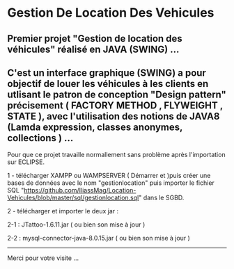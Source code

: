 # Gestion De Location Des Vehicules
Premier projet "Gestion de location des véhicules" réalisé en JAVA (SWING) ...
------------------------------------------------------------------------------------------------------------------------------------------
C'est un interface graphique (SWING) a pour objectif de louer les véhicules à les clients en utlisant le patron de conception 
"Design pattern" précisement ( FACTORY METHOD , FLYWEIGHT , STATE ), avec l'utilisation des notions de JAVA8 (Lamda expression, classes anonymes, collections ) ...
------------------------------------------------------------------------------------------------------------------------------------------
Pour que ce projet travaille normallement sans problème après l'importation sur ECLIPSE.

1 - télécharger XAMPP ou WAMPSERVER ( Démarrer <Apache> et <MySQL> )puis créer une bases de données avec le nom "gestionlocation" puis importer le fichier SQL "https://github.com/IliassMag/Location-Vehicules/blob/master/sql/gestionlocation.sql" dans le SGBD.

2 - télécharger et importer le deux jar :

2-1 : JTattoo-1.6.11.jar ( ou bien son mise à jour )

2-2 : mysql-connector-java-8.0.15.jar ( ou bien son mise à jour )

------------------------------------------------------------------------------------------------------------------------------------------
Merci pour votre visite ... 
